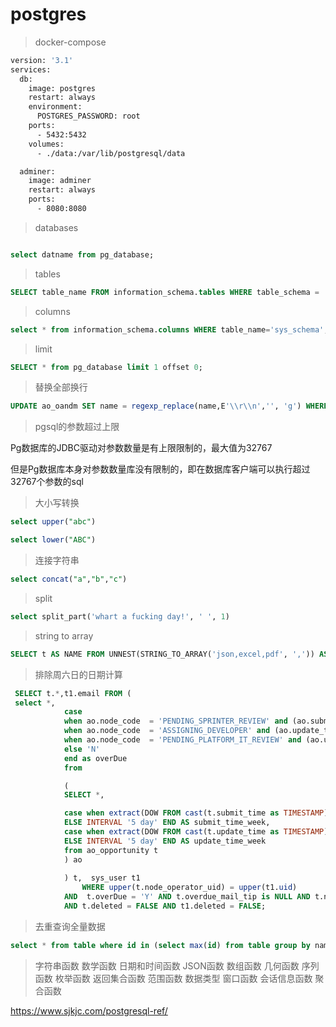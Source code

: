 # postgres

> docker-compose
```  bash
version: '3.1'
services:
  db:
    image: postgres
    restart: always
    environment:
      POSTGRES_PASSWORD: root
    ports:
      - 5432:5432
    volumes:
      - ./data:/var/lib/postgresql/data

  adminer:
    image: adminer
    restart: always
    ports:
      - 8080:8080

```
> databases

``` sql

select datname from pg_database;
```

> tables

``` sql
SELECT table_name FROM information_schema.tables WHERE table_schema = 'public';
```

> columns

``` sql
select * from information_schema.columns WHERE table_name='sys_schema';
```

> limit

``` sql
SELECT * from pg_database limit 1 offset 0;
```
> 替换全部换行

``` sql
UPDATE ao_oandm SET name = regexp_replace(name,E'\\r\\n','', 'g') WHERE id < 29
```
> pgsql的参数超过上限

Pg数据库的JDBC驱动对参数数量是有上限限制的，最大值为32767

但是Pg数据库本身对参数数量库没有限制的，即在数据库客户端可以执行超过32767个参数的sql

> 大小写转换

``` sql
select upper("abc")

select lower("ABC")
```
> 连接字符串

``` sql
select concat("a","b","c")
```
> split

``` sql
select split_part('whart a fucking day!', ' ', 1)
```
> string to array
``` sql
SELECT t AS NAME FROM UNNEST(STRING_TO_ARRAY('json,excel,pdf', ',')) AS t
```
> 排除周六日的日期计算

``` sql
 SELECT t.*,t1.email FROM (
 select *,
            case
            when ao.node_code  = 'PENDING_SPRINTER_REVIEW' and (ao.submit_time +  ao.submit_time_week)< now()  then 'Y'
            when ao.node_code  = 'ASSIGNING_DEVELOPER' and (ao.update_time +  ao.update_time_week)< now()  then 'Y'
            when ao.node_code  = 'PENDING_PLATFORM_IT_REVIEW' and (ao.update_time +  ao.update_time_week)< now()  then 'Y'
            else 'N'
            end as overDue
            from

            (
            SELECT *,

            case when extract(DOW FROM cast(t.submit_time as TIMESTAMP))%6< 3 THEN  INTERVAL '3 day'
            ELSE INTERVAL '5 day' END AS submit_time_week,
            case when extract(DOW FROM cast(t.update_time as TIMESTAMP))%6< 3 THEN INTERVAL '3 day'
            ELSE INTERVAL '5 day' END AS update_time_week
            from ao_opportunity t
            ) ao  
            
            ) t,  sys_user t1 
                WHERE upper(t.node_operator_uid) = upper(t1.uid)
            AND  t.overDue = 'Y' AND t.overdue_mail_tip is NULL AND t.node_code != 'CLOSED' AND t.node_code != 'TO_BE_SUBMITTED'
            AND t.deleted = FALSE AND t1.deleted = FALSE;


```
> 去重查询全量数据

``` sql
select * from table where id in (select max(id) from table group by name)
```

> 字符串函数 数学函数 日期和时间函数 JSON函数 数组函数 几何函数 序列函数 枚举函数 返回集合函数 范围函数 数据类型 窗口函数 会话信息函数 聚合函数

https://www.sjkjc.com/postgresql-ref/

